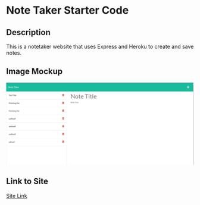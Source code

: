 # Note Taker Starter Code

## Description
This is a notetaker website that uses Express and Heroku to create and save notes.

## Image Mockup

![Note Taker Mockup](./public/assets/mockup.jpg)

## Link to Site
[Site Link](https://secure-hamlet-60998.herokuapp.com/)